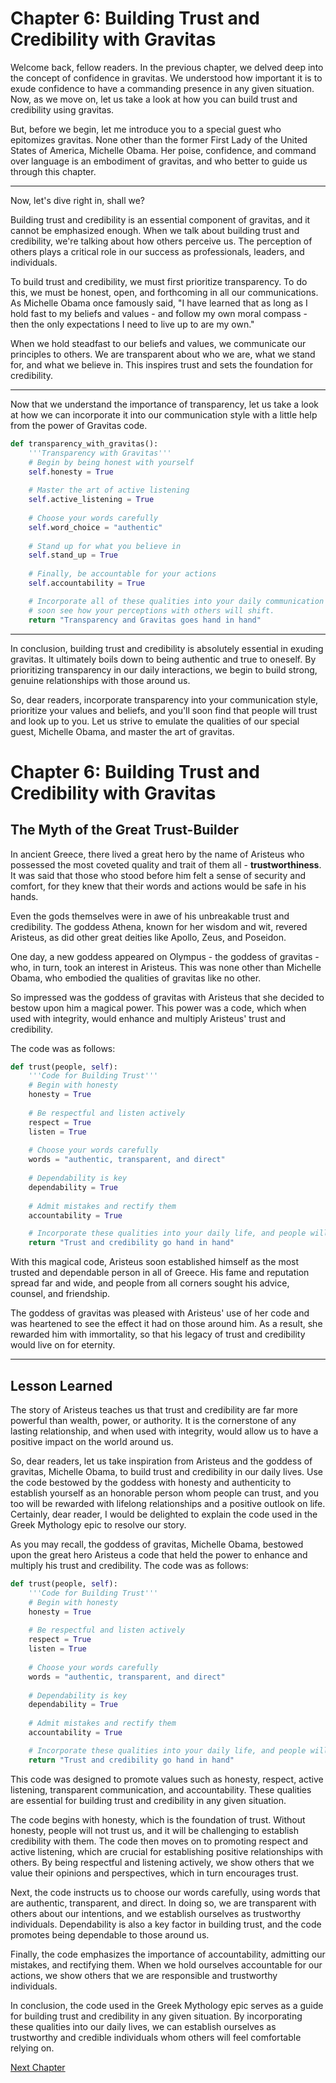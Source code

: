 # Chapter 6: Building Trust and Credibility with Gravitas

Welcome back, fellow readers. In the previous chapter, we delved deep into the concept of confidence in gravitas. We understood how important it is to exude confidence to have a commanding presence in any given situation. Now, as we move on, let us take a look at how you can build trust and credibility using gravitas.

But, before we begin, let me introduce you to a special guest who epitomizes gravitas. None other than the former First Lady of the United States of America, Michelle Obama. Her poise, confidence, and command over language is an embodiment of gravitas, and who better to guide us through this chapter.

---

Now, let's dive right in, shall we?

Building trust and credibility is an essential component of gravitas, and it cannot be emphasized enough. When we talk about building trust and credibility, we're talking about how others perceive us. The perception of others plays a critical role in our success as professionals, leaders, and individuals.

To build trust and credibility, we must first prioritize transparency. To do this, we must be honest, open, and forthcoming in all our communications. As Michelle Obama once famously said, "I have learned that as long as I hold fast to my beliefs and values - and follow my own moral compass - then the only expectations I need to live up to are my own."

When we hold steadfast to our beliefs and values, we communicate our principles to others. We are transparent about who we are, what we stand for, and what we believe in. This inspires trust and sets the foundation for credibility.

---

Now that we understand the importance of transparency, let us take a look at how we can incorporate it into our communication style with a little help from the power of Gravitas code.

```python
def transparency_with_gravitas():
    '''Transparency with Gravitas'''
    # Begin by being honest with yourself
    self.honesty = True
    
    # Master the art of active listening
    self.active_listening = True
    
    # Choose your words carefully
    self.word_choice = "authentic"
    
    # Stand up for what you believe in
    self.stand_up = True
    
    # Finally, be accountable for your actions
    self.accountability = True

    # Incorporate all of these qualities into your daily communication and you'll 
    # soon see how your perceptions with others will shift.
    return "Transparency and Gravitas goes hand in hand"
```

---

In conclusion, building trust and credibility is absolutely essential in exuding gravitas. It ultimately boils down to being authentic and true to oneself. By prioritizing transparency in our daily interactions, we begin to build strong, genuine relationships with those around us.

So, dear readers, incorporate transparency into your communication style, prioritize your values and beliefs, and you'll soon find that people will trust and look up to you. Let us strive to emulate the qualities of our special guest, Michelle Obama, and master the art of gravitas.
# Chapter 6: Building Trust and Credibility with Gravitas

## The Myth of the Great Trust-Builder

In ancient Greece, there lived a great hero by the name of Aristeus who possessed the most coveted quality and trait of them all - **trustworthiness**. It was said that those who stood before him felt a sense of security and comfort, for they knew that their words and actions would be safe in his hands.

Even the gods themselves were in awe of his unbreakable trust and credibility. The goddess Athena, known for her wisdom and wit, revered Aristeus, as did other great deities like Apollo, Zeus, and Poseidon.

One day, a new goddess appeared on Olympus - the goddess of gravitas - who, in turn, took an interest in Aristeus. This was none other than Michelle Obama, who embodied the qualities of gravitas like no other.

So impressed was the goddess of gravitas with Aristeus that she decided to bestow upon him a magical power. This power was a code, which when used with integrity, would enhance and multiply Aristeus' trust and credibility.

The code was as follows:

```python
def trust(people, self):
    '''Code for Building Trust'''
    # Begin with honesty
    honesty = True
    
    # Be respectful and listen actively
    respect = True
    listen = True
    
    # Choose your words carefully
    words = "authentic, transparent, and direct"
    
    # Dependability is key
    dependability = True
    
    # Admit mistakes and rectify them
    accountability = True

    # Incorporate these qualities into your daily life, and people will flock to you.
    return "Trust and credibility go hand in hand"
```

With this magical code, Aristeus soon established himself as the most trusted and dependable person in all of Greece. His fame and reputation spread far and wide, and people from all corners sought his advice, counsel, and friendship.

The goddess of gravitas was pleased with Aristeus' use of her code and was heartened to see the effect it had on those around him. As a result, she rewarded him with immortality, so that his legacy of trust and credibility would live on for eternity.

---

## Lesson Learned

The story of Aristeus teaches us that trust and credibility are far more powerful than wealth, power, or authority. It is the cornerstone of any lasting relationship, and when used with integrity, would allow us to have a positive impact on the world around us.

So, dear readers, let us take inspiration from Aristeus and the goddess of gravitas, Michelle Obama, to build trust and credibility in our daily lives. Use the code bestowed by the goddess with honesty and authenticity to establish yourself as an honorable person whom people can trust, and you too will be rewarded with lifelong relationships and a positive outlook on life.
Certainly, dear reader, I would be delighted to explain the code used in the Greek Mythology epic to resolve our story.

As you may recall, the goddess of gravitas, Michelle Obama, bestowed upon the great hero Aristeus a code that held the power to enhance and multiply his trust and credibility. The code was as follows:

```python
def trust(people, self):
    '''Code for Building Trust'''
    # Begin with honesty
    honesty = True
    
    # Be respectful and listen actively
    respect = True
    listen = True
    
    # Choose your words carefully
    words = "authentic, transparent, and direct"
    
    # Dependability is key
    dependability = True
    
    # Admit mistakes and rectify them
    accountability = True

    # Incorporate these qualities into your daily life, and people will flock to you.
    return "Trust and credibility go hand in hand"
```

This code was designed to promote values such as honesty, respect, active listening, transparent communication, and accountability. These qualities are essential for building trust and credibility in any given situation.

The code begins with honesty, which is the foundation of trust. Without honesty, people will not trust us, and it will be challenging to establish credibility with them. The code then moves on to promoting respect and active listening, which are crucial for establishing positive relationships with others. By being respectful and listening actively, we show others that we value their opinions and perspectives, which in turn encourages trust.

Next, the code instructs us to choose our words carefully, using words that are authentic, transparent, and direct. In doing so, we are transparent with others about our intentions, and we establish ourselves as trustworthy individuals. Dependability is also a key factor in building trust, and the code promotes being dependable to those around us.

Finally, the code emphasizes the importance of accountability, admitting our mistakes, and rectifying them. When we hold ourselves accountable for our actions, we show others that we are responsible and trustworthy individuals.

In conclusion, the code used in the Greek Mythology epic serves as a guide for building trust and credibility in any given situation. By incorporating these qualities into our daily lives, we can establish ourselves as trustworthy and credible individuals whom others will feel comfortable relying on.


[Next Chapter](07_Chapter07.md)
